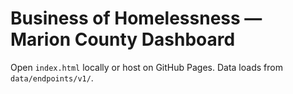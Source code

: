 # Business of Homelessness — Marion County Dashboard

Open `index.html` locally or host on GitHub Pages. Data loads from `data/endpoints/v1/`.
